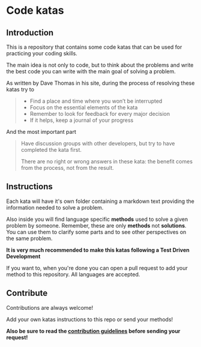 # Code katas

## Introduction

This is a repository that contains some code katas that can be used for practicing your 
coding skills.

The main idea is not only to code, but to think about the problems and write the 
best code you can write with the main goal of solving a problem.

As written by Dave Thomas in his site, during the process of resolving these katas try to
>- Find a place and time where you won’t be interrupted
>- Focus on the essential elements of the kata
>- Remember to look for feedback for every major decision
>- If it helps, keep a journal of your progress

And the most important part
> Have discussion groups with other developers, but try to have completed the kata first.
>
> There are no right or wrong answers in these kata: the benefit comes from the process, 
> not from the result.

## Instructions

Each kata will have it's own folder containing a markdown text providing the 
information needed to solve a problem.

Also inside you will find language specific **methods** used to solve a given problem by someone.
Remember, these are only **methods** not **solutions**. You can use them to clarify some parts
and to see other perspectives on the same problem.

**It is very much recommended to make this katas following a Test Driven Development**

If you want to, when you're done you can open a pull request to add your method to this repository.
All languages are accepted.

## Contribute
Contributions are always welcome!

Add your own katas instructions to this repo or send your methods!

 **Also be sure to read the [contribution guidelines](https://github.com/abxsantos/codekatas-TDD/blob/main/CONTRIBUTING.md) before sending your request!**
